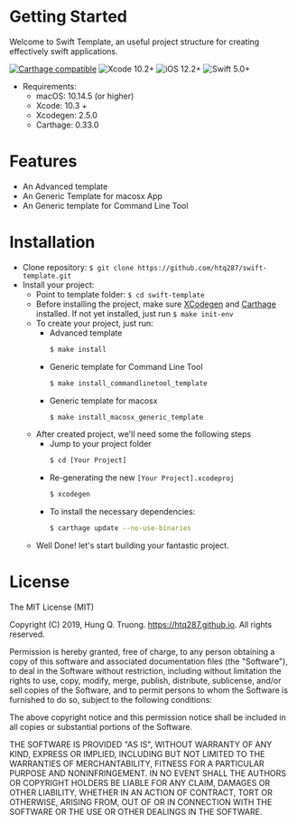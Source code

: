# Getting Started
Welcome to Swift Template, an useful project structure for creating effectively swift applications.

[![Carthage compatible](https://img.shields.io/badge/Carthage-Compatible-brightgreen.svg?style=flat)](https://github.com/Carthage/Carthage)
![Xcode 10.2+](https://img.shields.io/badge/Xcode-10.2%2B-blue.svg)
![iOS 12.2+](https://img.shields.io/badge/iOS-12.2%2B-blue.svg)
![Swift 5.0+](https://img.shields.io/badge/Swift-5.0%2B-orange.svg)

- Requirements:
  - macOS: 10.14.5 (or higher)
  - Xcode: 10.3 +
  - Xcodegen: 2.5.0
  - Carthage: 0.33.0

# Features
- An Advanced template
- An Generic Template for macosx App
- An Generic template for Command Line Tool
  
# Installation
- Clone  repository: `$ git clone https://github.com/htq287/swift-template.git`
- Install your project:
  - Point to template folder: `$ cd swift-template`
  - Before installing the project, make sure [XCodegen](https://github.com/yonaskolb/XcodeGen) and [Carthage](https://github.com/Carthage/Carthage#installing-carthage) installed. If not yet installed, just run `$ make init-env`
  - To create your project, just run: 
    - Advanced template
      ```sh
      $ make install
      ```
    - Generic template for Command Line Tool 
      ```sh
      $ make install_commandlinetool_template
      ```
    - Generic template for macosx 
      ```sh
      $ make install_macosx_generic_template
      ```
  - After created project, we'll need some the following steps
    - Jump to your project folder
      ```sh
      $ cd [Your Project]
      ```
    - Re-generating the new `[Your Project].xcodeproj`
      ```sh
      $ xcodegen
      ```
    - To install the necessary dependencies:
      ```sh
      $ carthage update --no-use-binaries
      ```
  - Well Done! let's start building your fantastic project.

# License
The MIT License (MIT)

Copyright (C) 2019, Hung Q. Truong. https://htq287.github.io. All rights reserved.

Permission is hereby granted, free of charge, to any person obtaining a copy
of this software and associated documentation files (the "Software"), to deal
in the Software without restriction, including without limitation the rights
to use, copy, modify, merge, publish, distribute, sublicense, and/or sell
copies of the Software, and to permit persons to whom the Software is
furnished to do so, subject to the following conditions:

The above copyright notice and this permission notice shall be included in all
copies or substantial portions of the Software.

THE SOFTWARE IS PROVIDED "AS IS", WITHOUT WARRANTY OF ANY KIND, EXPRESS OR
IMPLIED, INCLUDING BUT NOT LIMITED TO THE WARRANTIES OF MERCHANTABILITY,
FITNESS FOR A PARTICULAR PURPOSE AND NONINFRINGEMENT. IN NO EVENT SHALL THE
AUTHORS OR COPYRIGHT HOLDERS BE LIABLE FOR ANY CLAIM, DAMAGES OR OTHER
LIABILITY, WHETHER IN AN ACTION OF CONTRACT, TORT OR OTHERWISE, ARISING FROM,
OUT OF OR IN CONNECTION WITH THE SOFTWARE OR THE USE OR OTHER DEALINGS IN THE
SOFTWARE.

